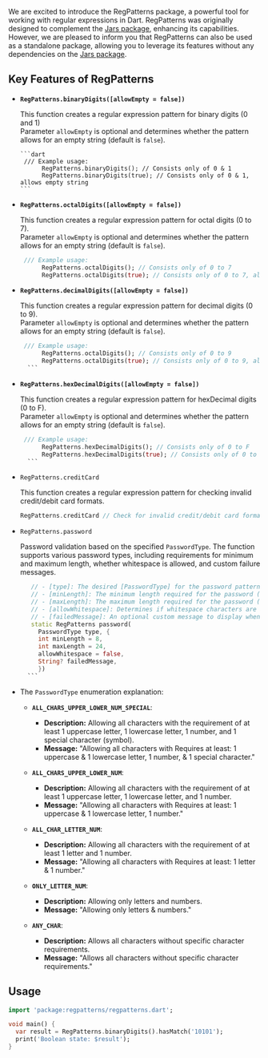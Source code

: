 We are excited to introduce the RegPatterns package, a powerful tool for working with regular expressions in Dart. RegPatterns was originally designed to complement the [Jars package](https://pub.dev/packages/jars), enhancing its capabilities. However, we are pleased to inform you that RegPatterns can also be used as a standalone package, allowing you to leverage its features without any dependencies on the [Jars package](https://pub.dev/packages/jars).

## Key Features of RegPatterns

- **`RegPatterns.binaryDigits([allowEmpty = false])`**
  
    This function creates a regular expression pattern for binary digits (0 and 1) \
    Parameter `allowEmpty` is optional and determines whether the pattern allows for an empty string (default is `false`).

      ```dart
       /// Example usage:
            RegPatterns.binaryDigits(); // Consists only of 0 & 1 
            RegPatterns.binaryDigits(true); // Consists only of 0 & 1, allows empty string 
      ```
- **`RegPatterns.octalDigits([allowEmpty = false])`**
    
    This function creates a regular expression pattern for octal digits (0 to 7). \
    Parameter `allowEmpty` is optional and determines whether the pattern allows for an empty string (default is `false`).

    ```dart
     /// Example usage:
          RegPatterns.octalDigits(); // Consists only of 0 to 7
          RegPatterns.octalDigits(true); // Consists only of 0 to 7, allows empty string
    ```
- **`RegPatterns.decimalDigits([allowEmpty = false])`**

    This function creates a regular expression pattern for decimal digits (0 to 9). \
    Parameter `allowEmpty` is optional and determines whether the pattern allows for an empty string (default is `false`).
    
    ```dart
     /// Example usage:
          RegPatterns.octalDigits(); // Consists only of 0 to 9
          RegPatterns.octalDigits(true); // Consists only of 0 to 9, allows empty string
      ```
- **`RegPatterns.hexDecimalDigits([allowEmpty = false])`**
  
    This function creates a regular expression pattern for hexDecimal digits (0 to F). \
    Parameter `allowEmpty` is optional and determines whether the pattern allows for an empty string (default is `false`).
    
    ```dart
     /// Example usage:
          RegPatterns.hexDecimalDigits(); // Consists only of 0 to F
          RegPatterns.hexDecimalDigits(true); // Consists only of 0 to F, allows empty string
      ```
- `RegPatterns.creditCard`
  
    This function creates a regular expression pattern for checking invalid credit/debit card formats.
    ```dart
    RegPatterns.creditCard // Check for invalid credit/debit card format
    ```
- `RegPatterns.password`
  
    Password validation based on the specified `PasswordType`. The function supports various password types, including requirements for   minimum and maximum length, whether whitespace is allowed, and custom failure messages.

    ```dart
       // - [type]: The desired [PasswordType] for the password pattern.
       // - [minLength]: The minimum length required for the password (default is 8).
       // - [maxLength]: The maximum length required for the password (default is 24).
       // - [allowWhitespace]: Determines if whitespace characters are allowed in the    password    (default   is false).
       // - [failedMessage]: An optional custom message to display when password   validation fails.
       static RegPatterns password(
         PasswordType type, {
         int minLength = 8,
         int maxLength = 24,
         allowWhitespace = false,
         String? failedMessage,
         })
      ```
- The `PasswordType` enumeration explanation:
  - **`ALL_CHARS_UPPER_LOWER_NUM_SPECIAL`**:
    - **Description:** Allowing all characters with the requirement of at least 1 uppercase letter, 1 lowercase letter, 1 number, and 1 special character (symbol).
    - **Message:** "Allowing all characters with Requires at least: 1 uppercase & 1 lowercase letter, 1 number, & 1 special character."

  - **`ALL_CHARS_UPPER_LOWER_NUM`**:
    - **Description:** Allowing all characters with the requirement of at least 1 uppercase letter, 1 lowercase letter, and 1 number.
    - **Message:** "Allowing all characters with Requires at least: 1 uppercase & 1 lowercase letter, 1 number."

  - **`ALL_CHAR_LETTER_NUM`**:
    - **Description:** Allowing all characters with the requirement of at least 1 letter and 1 number.
    - **Message:** "Allowing all characters with Requires at least: 1 letter & 1 number."

  - **`ONLY_LETTER_NUM`**:
    - **Description:** Allowing only letters and numbers.
    - **Message:** "Allowing only letters & numbers."

  - **`ANY_CHAR`**:
    - **Description:** Allows all characters without specific character requirements.
    - **Message:** "Allows all characters without specific character requirements."


## Usage

```dart
import 'package:regpatterns/regpatterns.dart';

void main() {
  var result = RegPatterns.binaryDigits().hasMatch('10101');
  print('Boolean state: $result');
}

```

